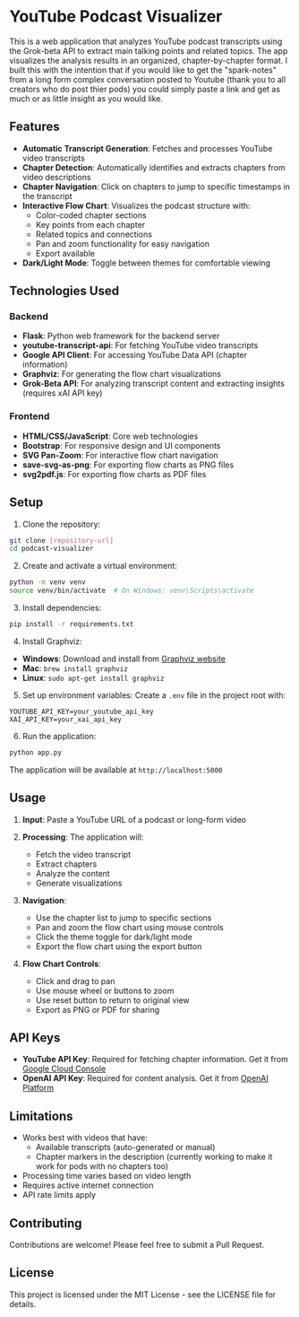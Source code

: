 # YouTube Podcast Visualizer

This is a web application that analyzes YouTube podcast transcripts using the Grok-beta API to extract main talking points and related topics. The app visualizes the analysis results in an organized, chapter-by-chapter format. I built this with the intention that if you would like to get the "spark-notes" from a long form complex conversation posted to Youtube (thank you to all creators who do post thier pods) you could simply paste a link and get as much or as little insight as you would like.

## Features

- **Automatic Transcript Generation**: Fetches and processes YouTube video transcripts
- **Chapter Detection**: Automatically identifies and extracts chapters from video descriptions
- **Chapter Navigation**: Click on chapters to jump to specific timestamps in the transcript
- **Interactive Flow Chart**: Visualizes the podcast structure with:
  - Color-coded chapter sections
  - Key points from each chapter
  - Related topics and connections
  - Pan and zoom functionality for easy navigation
  - Export available
- **Dark/Light Mode**: Toggle between themes for comfortable viewing

## Technologies Used

### Backend
- **Flask**: Python web framework for the backend server
- **youtube-transcript-api**: For fetching YouTube video transcripts
- **Google API Client**: For accessing YouTube Data API (chapter information)
- **Graphviz**: For generating the flow chart visualizations
- **Grok-Beta API**: For analyzing transcript content and extracting insights (requires xAI API key)

### Frontend
- **HTML/CSS/JavaScript**: Core web technologies
- **Bootstrap**: For responsive design and UI components
- **SVG Pan-Zoom**: For interactive flow chart navigation
- **save-svg-as-png**: For exporting flow charts as PNG files
- **svg2pdf.js**: For exporting flow charts as PDF files

## Setup

1. Clone the repository:
```bash
git clone [repository-url]
cd podcast-visualizer
```

2. Create and activate a virtual environment:
```bash
python -m venv venv
source venv/bin/activate  # On Windows: venv\Scripts\activate
```

3. Install dependencies:
```bash
pip install -r requirements.txt
```

4. Install Graphviz:
- **Windows**: Download and install from [Graphviz website](https://graphviz.org/download/)
- **Mac**: `brew install graphviz`
- **Linux**: `sudo apt-get install graphviz`

5. Set up environment variables:
Create a `.env` file in the project root with:
```
YOUTUBE_API_KEY=your_youtube_api_key
XAI_API_KEY=your_xai_api_key
```

6. Run the application:
```bash
python app.py
```

The application will be available at `http://localhost:5000`

## Usage

1. **Input**: Paste a YouTube URL of a podcast or long-form video
2. **Processing**: The application will:
   - Fetch the video transcript
   - Extract chapters
   - Analyze the content
   - Generate visualizations

3. **Navigation**:
   - Use the chapter list to jump to specific sections
   - Pan and zoom the flow chart using mouse controls
   - Click the theme toggle for dark/light mode
   - Export the flow chart using the export button

4. **Flow Chart Controls**:
   - Click and drag to pan
   - Use mouse wheel or buttons to zoom
   - Use reset button to return to original view
   - Export as PNG or PDF for sharing

## API Keys

- **YouTube API Key**: Required for fetching chapter information. Get it from [Google Cloud Console](https://console.cloud.google.com/)
- **OpenAI API Key**: Required for content analysis. Get it from [OpenAI Platform](https://platform.openai.com/)

## Limitations

- Works best with videos that have:
  - Available transcripts (auto-generated or manual)
  - Chapter markers in the description (currently working to make it work for pods with no chapters too)
- Processing time varies based on video length
- Requires active internet connection
- API rate limits apply

## Contributing

Contributions are welcome! Please feel free to submit a Pull Request.

## License

This project is licensed under the MIT License - see the LICENSE file for details. 